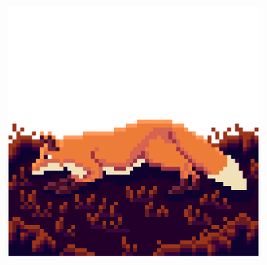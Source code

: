 ![Mi Firma de Zorro](https://raw.githubusercontent.com/Soulphantom2920/assets-/main/Fox%20signatures/GithubMark%20x512p.gif)
